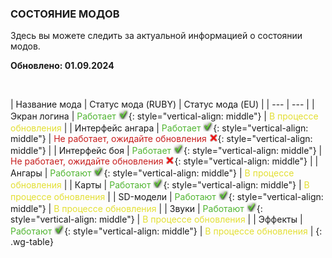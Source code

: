 ### СОСТОЯНИЕ МОДОВ

Здесь вы можете следить за актуальной информацией о состоянии модов.

**Обновлено: 01.09.2024**

<br>

| Название мода | Статус мода (RUBY) | Статус мода (EU) |
| --- | --- |
| Экран логина | <span style="color: #50b531">Работает</span> ![](/assets/img/table/check_green.png){: style="vertical-align: middle"} | <span style="color: #e3df33">В процессе обновления</span> |
| Интерфейс ангара | <span style="color: #50b531">Работает</span> ![](/assets/img/table/check_green.png){: style="vertical-align: middle"}  | <span style="color: #c71d1d">Не работает, ожидайте обновления</span> ![](/assets/img/table/icon_cross.png){: style="vertical-align: middle"} |
| Интерфейс боя | <span style="color: #50b531">Работает</span> ![](/assets/img/table/check_green.png){: style="vertical-align: middle"}  | <span style="color: #c71d1d">Не работает, ожидайте обновления</span> ![](/assets/img/table/icon_cross.png){: style="vertical-align: middle"} |
| Ангары | <span style="color: #50b531">Работают</span> ![](/assets/img/table/check_green.png){: style="vertical-align: middle"} | <span style="color: #e3df33">В процессе обновления</span> |
| Карты | <span style="color: #50b531">Работают</span> ![](/assets/img/table/check_green.png){: style="vertical-align: middle"} | <span style="color: #e3df33">В процессе обновления</span> |
| SD-модели | <span style="color: #50b531">Работают</span> ![](/assets/img/table/check_green.png){: style="vertical-align: middle"} | <span style="color: #e3df33">В процессе обновления</span> |
| Звуки | <span style="color: #50b531">Работают</span> ![](/assets/img/table/check_green.png){: style="vertical-align: middle"} | <span style="color: #e3df33">В процессе обновления</span> |
| Эффекты | <span style="color: #50b531">Работают</span> ![](/assets/img/table/check_green.png){: style="vertical-align: middle"} | <span style="color: #e3df33">В процессе обновления</span> |
{: .wg-table}
